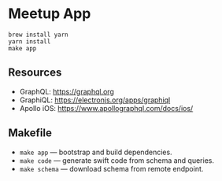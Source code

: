 # Meetup App

```
brew install yarn
yarn install
make app
```

## Resources

- GraphQL: https://graphql.org
- GraphiQL: https://electronjs.org/apps/graphiql
- Apollo iOS: https://www.apollographql.com/docs/ios/

## Makefile

- `make app` — bootstrap and build dependencies.
- `make code` — generate swift code from schema and queries.
- `make schema` — download schema from remote endpoint.
